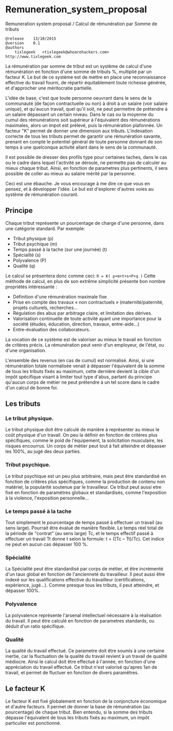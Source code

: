 # Remuneration_system_proposal
Remuneration system proposal / Calcul de rémunération par Somme de tributs 


```
@release	13/10/2015
@version	0.1
@authors
	tixlegeek 	<tixlegeek@whoarehackers.com>	http://www.tixlegeek.com

```

La rémunération par somme de tribut est un système de calcul d'une rémunération en fonction d'une somme de tributs %, multiplié par un facteur K.
Le but de ce système est de mettre en place une reconnaissance effective du travail fourni, de répartir équitablement toute richesse générée, et d'approcher une méritocratie partielle.

L'idée de base, c'est que toute personne oeuvrant dans le sens de la communauté (de façon contractuelle ou non) à droit à un salaire (voir salaire unique), et qu'aucun travail, quel qu'il soit, ne peut permettre de prétendre à un salaire dépassant un certain niveau. Dans le cas ou la moyenne du cumul des rémunérations soit supérieur à l'équivalent des rémunérations maximales, alors un impot est prélevé, puis la rémunération plafonnée. Un facteur "K" permet de donner une dimension aux tributs. L'indexation correcte de tous les tributs permet de garantir une rémunération savante, prenant en compte le potentiel général de toute personne donnant de son temps à une quelconque activité allant dans le sens de la communauté.

Il est possible de dresser des profils type pour certaines taches, dans le cas ou le cadre dans lequel l'activité se déroule, ne permette pas de calculer au mieux chaque tribut. Ainsi, en fonction de parametres plus pertinents, il sera possible de coller au mieux au salaire mérité par la personne. 

Ceci est une ébauche. Je vous encourage à me dire ce que vous en pensez, et à développer l'idée. Le but est d'explorer d'autres voies au système de rémunération courant.
## Principe
Chaque tribut représente un pourcentage de charge d'une personne, dans une catégorie standard. Par exemple:

* Tribut physique (p)
* Tribut psychique (m)
* Temps passé à la tache (sur une journée) (t)
* Spécialité (s)
* Polyvalence (P)
* Qualité (q)

Le calcul se présentera donc comme ceci:
```R = K( p+m+t+s+P+q )```
Cette méthode de calcul, en plus de son extrême simplicité présente bon nombre propriétés intéressante :

* Définition d'une rémunération maximale fixe
* Prise en compte des travaux « non contractuels » (maternité/paternité, projets culturels, recherches...
* Régulation des abus par arbitrage claire, et limitation des dérives.
* Valorisation continuelle de toute activité ayant une importance pour la société (études, éducation, direction, travaux, entre-aide...)
* Entre-évaluation des collaborateurs.

La vocation de ce système est de valoriser au mieux le travail en fonction de critères précis. La rémunération peut venir d'un employeur, de l'état, ou d'une organisation.

L'ensemble des revenus (en cas de cumul) est normalisé. Ainsi, si une rémunération totale normalisée venait à dépasser l'équivalent de la somme de tous les tributs fixés au maximum, cette dernière devient la cible d'un impôt spécifique visant à limiter tout type d'abus, partant du principe qu'aucun corps de métier ne peut prétendre à un tel score dans le cadre d'un calcul de bonne foi.

## Les tributs
### Le tribut physique.
Le tribut physique doit être calculé de manière à représenter au mieux le coût physique d'un travail. On peu la définir en fonction de critères plus spécifiques, comme le poid de l'équipement, la solicitation musculaire, les risques encourrus. Un corps de métier peut tout à fait atteindre et dépasser les 100%, au jugé des deux parties.

### Tribut psychique.
Le tribut psychique est un peu plus arbitraire, mais peut être standardisé en fonction de critères plus spécifiques, comme la production de contenu non matériel, la popularité soutenue par le travailleur. Ce tribut peut aussi etre fixé en fonction de paramètres globaux et standardisés, comme l'exposition à la violence, l'exposition personnelle...

### Le temps passé à la tache

Tout simplement le pourcentage de temps passé à effectuer un travail (au sens large). Pourrait être évalué de manière flexible. Le temps réel total de la période de "contrat" (au sens large) Tc, et le temps effectif passé à effectuer un travail Tt donne t selon la formule: t = ((Tc – Tt)/Tc). Cet indice ne peut en aucun cas dépasser 100 %.

### Spécialité

La Spécialité peut être standardisé par corps de métier, et être incrémenté d'un taux global en fonction de l'ancienneté du travailleur. Il peut aussi être indexé sur les qualifications effective du travailleur (certifications, expérience, jugé...). Comme presque tous les tributs, il peut atteindre, et dépasser 100%.

### Polyvalence

La polyvalence représente l'arsenal intellectuel nécessaire à la réalisation du travail. Il peut être calculé en fonction de parametres standards, ou déduit d'un ratio spécifique.

### Qualité

La qualité du travail effectué. Ce parametre doit être soumis à une certaine inertie, car la fluctuation de la qualité du travail revient à un travail de qualité médiocre. Ainsi le calcul doit être effectué à l'année, en fonction d'une appréciation du travail effectué. Ce tribut n'est valorisé qu'apres 1an de travail, et permet de fluctuer en fonction de divers paramêtres. 


## Le facteur K
Le facteur K est fixé globalement en fonction de la conjoncture économique et d'autre facteurs. Il permet de donner la base de rémunération (au pourcentage) de chaque tribut. Bien entendu, si la somme des tributs dépasse l'équivalent de tous les tributs fixés au maximum, un impôt particulier est ponctionné.
